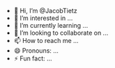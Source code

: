 - 👋 Hi, I’m @JacobTietz
- 👀 I’m interested in ...
- 🌱 I’m currently learning ...
- 💞️ I’m looking to collaborate on ...
- 📫 How to reach me ...
- 😄 Pronouns: ...
- ⚡ Fun fact: ...

<!---
JacobTietz/JacobTietz is a ✨ special ✨ repository because its `README.md` (this file) appears on your GitHub profile.
You can click the Preview link to take a look at your changes.
--->
